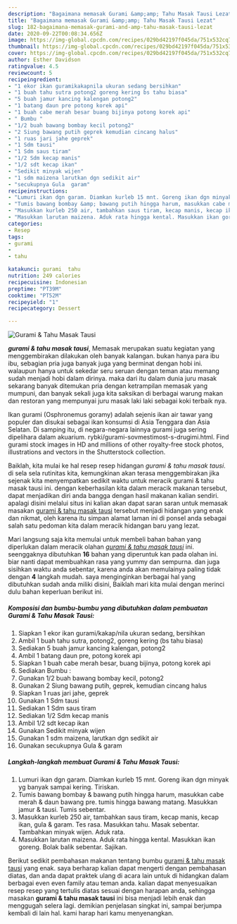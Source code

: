 ```yaml
---
description: "Bagaimana memasak Gurami &amp;amp; Tahu Masak Tausi Lezat"
title: "Bagaimana memasak Gurami &amp;amp; Tahu Masak Tausi Lezat"
slug: 182-bagaimana-memasak-gurami-and-amp-tahu-masak-tausi-lezat
date: 2020-09-22T00:08:34.656Z
image: https://img-global.cpcdn.com/recipes/029bd42197f045da/751x532cq70/gurami-tahu-masak-tausi-foto-resep-utama.jpg
thumbnail: https://img-global.cpcdn.com/recipes/029bd42197f045da/751x532cq70/gurami-tahu-masak-tausi-foto-resep-utama.jpg
cover: https://img-global.cpcdn.com/recipes/029bd42197f045da/751x532cq70/gurami-tahu-masak-tausi-foto-resep-utama.jpg
author: Esther Davidson
ratingvalue: 4.5
reviewcount: 5
recipeingredient:
- "1 ekor ikan guramikakapnila ukuran sedang bersihkan"
- "1 buah tahu sutra potong2 goreng kering bs tahu biasa"
- "5 buah jamur kancing kalengan potong2"
- "1 batang daun pre potong korek api"
- "1 buah cabe merah besar buang bijinya potong korek api"
- " Bumbu "
- "1/2 buah bawang bombay kecil potong2"
- "2 Siung bawang putih geprek kemudian cincang halus"
- "1 ruas jari jahe geprek"
- "1 Sdm tausi"
- "1 Sdm saus tiram"
- "1/2 Sdm kecap manis"
- "1/2 sdt kecap ikan"
- "Sedikit minyak wijen"
- "1 sdm maizena larutkan dgn sedikit air"
- "secukupnya Gula  garam"
recipeinstructions:
- "Lumuri ikan dgn garam. Diamkan kurleb 15 mnt. Goreng ikan dgn minyak yg banyak sampai kering. Tiriskan."
- "Tumis bawang bombay &amp; bawang putih hingga harum, masukkan cabe merah &amp; daun bawang pre. tumis hingga bawang matang. Masukkan jamur &amp; tausi. Tumis sebentar."
- "Masukkan kurleb 250 air, tambahkan saus tiram, kecap manis, kecap ikan, gula &amp; garam. Tes rasa. Masukkan tahu. Masak sebentar. Tambahkan minyak wijen. Aduk rata."
- "Masukkan larutan maizena. Aduk rata hingga kental. Masukkan ikan goreng. Bolak balik sebentar. Sajikan."
categories:
- Resep
tags:
- gurami
- 
- tahu

katakunci: gurami  tahu 
nutrition: 249 calories
recipecuisine: Indonesian
preptime: "PT39M"
cooktime: "PT52M"
recipeyield: "1"
recipecategory: Dessert

---
```



![Gurami &amp; Tahu Masak Tausi](https://img-global.cpcdn.com/recipes/029bd42197f045da/751x532cq70/gurami-tahu-masak-tausi-foto-resep-utama.jpg)

<b><i>gurami &amp; tahu masak tausi</i></b>, Memasak merupakan suatu kegiatan yang menggembirakan dilakukan oleh banyak kalangan. bukan hanya para ibu ibu, sebagian pria juga banyak juga yang berminat dengan hobi ini. walaupun hanya untuk sekedar seru seruan dengan teman atau memang sudah menjadi hobi dalam dirinya. maka dari itu dalam dunia juru masak sekarang banyak ditemukan pria dengan ketrampilan memasak yang mumpuni, dan banyak sekali juga kita saksikan di berbagai warung makan dan restoran yang mempunyai juru masak laki laki sebagai koki terbaik nya.

Ikan gurami (Osphronemus goramy) adalah sejenis ikan air tawar yang populer dan disukai sebagai ikan konsumsi di Asia Tenggara dan Asia Selatan. Di samping itu, di negara-negara lainnya gurami juga sering dipelihara dalam akuarium. rybki/gurami-sovmestimost-s-drugimi.html. Find gurami stock images in HD and millions of other royalty-free stock photos, illustrations and vectors in the Shutterstock collection.

Baiklah, kita mulai ke hal resep resep hidangan <i>gurami &amp; tahu masak tausi</i>. di sela sela rutinitas kita, kemungkinan akan terasa menggembirakan jika sejenak kita menyempatkan sedikit waktu untuk meracik gurami &amp; tahu masak tausi ini. dengan keberhasilan kita dalam meracik makanan tersebut, dapat menjadikan diri anda bangga dengan hasil makanan kalian sendiri. apalagi disini melalui situs ini kalian akan dapat saran saran untuk memasak masakan <u>gurami &amp; tahu masak tausi</u> tersebut menjadi hidangan yang enak dan nikmat, oleh karena itu simpan alamat laman ini di ponsel anda sebagai salah satu pedoman kita dalam meracik hidangan baru yang lezat.


Mari langsung saja kita memulai untuk membeli bahan bahan yang diperlukan dalam meracik olahan <u><i>gurami &amp; tahu masak tausi</i></u> ini. seenggaknya dibutuhkan <b>16</b> bahan yang diperuntuk kan pada olahan ini. biar nanti dapat membuahkan rasa yang yummy dan sempurna. dan juga sisihkan waktu anda sebentar, karena anda akan memulainya paling tidak dengan <b>4</b> langkah mudah. saya menginginkan berbagai hal yang dibutuhkan sudah anda miliki disini, Baiklah mari kita mulai dengan merinci dulu bahan keperluan berikut ini.

<!--inarticleads1-->

##### Komposisi dan bumbu-bumbu yang dibutuhkan dalam pembuatan Gurami &amp; Tahu Masak Tausi:

1. Siapkan 1 ekor ikan gurami/kakap/nila ukuran sedang, bersihkan
1. Ambil 1 buah tahu sutra, potong2, goreng kering (bs tahu biasa)
1. Sediakan 5 buah jamur kancing kalengan, potong2
1. Ambil 1 batang daun pre, potong korek api
1. Siapkan 1 buah cabe merah besar, buang bijinya, potong korek api
1. Sediakan  Bumbu :
1. Gunakan 1/2 buah bawang bombay kecil, potong2
1. Gunakan 2 Siung bawang putih, geprek, kemudian cincang halus
1. Siapkan 1 ruas jari jahe, geprek
1. Gunakan 1 Sdm tausi
1. Sediakan 1 Sdm saus tiram
1. Sediakan 1/2 Sdm kecap manis
1. Ambil 1/2 sdt kecap ikan
1. Gunakan Sedikit minyak wijen
1. Gunakan 1 sdm maizena, larutkan dgn sedikit air
1. Gunakan secukupnya Gula &amp; garam




<!--inarticleads2-->

##### Langkah-langkah membuat Gurami &amp; Tahu Masak Tausi:

1. Lumuri ikan dgn garam. Diamkan kurleb 15 mnt. Goreng ikan dgn minyak yg banyak sampai kering. Tiriskan.
1. Tumis bawang bombay &amp; bawang putih hingga harum, masukkan cabe merah &amp; daun bawang pre. tumis hingga bawang matang. Masukkan jamur &amp; tausi. Tumis sebentar.
1. Masukkan kurleb 250 air, tambahkan saus tiram, kecap manis, kecap ikan, gula &amp; garam. Tes rasa. Masukkan tahu. Masak sebentar. Tambahkan minyak wijen. Aduk rata.
1. Masukkan larutan maizena. Aduk rata hingga kental. Masukkan ikan goreng. Bolak balik sebentar. Sajikan.




Berikut sedikit pembahasan makanan tentang bumbu <u>gurami &amp; tahu masak tausi</u> yang enak. saya berharap kalian dapat mengerti dengan pembahasan diatas, dan anda dapat praktek ulang di acara lain untuk di hidangkan dalam berbagai even even family atau teman anda. kalian dapat menyesuaikan resep resep yang tertulis diatas sesuai dengan harapan anda, sehingga masakan <b>gurami &amp; tahu masak tausi</b> ini bisa menjadi lebih enak dan menggugah selera lagi. demikian penjelasan singkat ini, sampai berjumpa kembali di lain hal. kami harap hari kamu menyenangkan.
